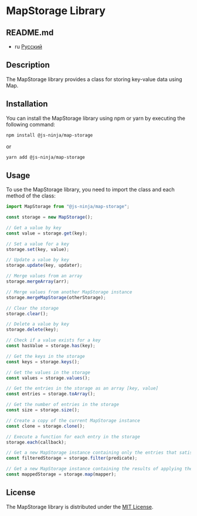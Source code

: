 # MapStorage Library

## README.md

-   ru [Русский](readme/README.ru.md)

## Description

The MapStorage library provides a class for storing key-value data using Map.

## Installation

You can install the MapStorage library using npm or yarn by executing the following command:

```bash
npm install @js-ninja/map-storage
```

or

```bash
yarn add @js-ninja/map-storage
```

## Usage

To use the MapStorage library, you need to import the class and each method of the class:

```javascript
import MapStorage from "@js-ninja/map-storage";

const storage = new MapStorage();

// Get a value by key
const value = storage.get(key);

// Set a value for a key
storage.set(key, value);

// Update a value by key
storage.update(key, updater);

// Merge values from an array
storage.mergeArray(arr);

// Merge values from another MapStorage instance
storage.mergeMapStorage(otherStorage);

// Clear the storage
storage.clear();

// Delete a value by key
storage.delete(key);

// Check if a value exists for a key
const hasValue = storage.has(key);

// Get the keys in the storage
const keys = storage.keys();

// Get the values in the storage
const values = storage.values();

// Get the entries in the storage as an array [key, value]
const entries = storage.toArray();

// Get the number of entries in the storage
const size = storage.size();

// Create a copy of the current MapStorage instance
const clone = storage.clone();

// Execute a function for each entry in the storage
storage.each(callback);

// Get a new MapStorage instance containing only the entries that satisfy the predicate
const filteredStorage = storage.filter(predicate);

// Get a new MapStorage instance containing the results of applying the mapper function to each entry
const mappedStorage = storage.map(mapper);
```

## License

The MapStorage library is distributed under the [MIT License](/LICENSE).
